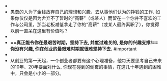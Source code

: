 -
- 愚蠢的人为了金钱放弃自己的理想和兴趣，去从事他们认为的挣钱的工作. 如果你仅仅是因为舍弃不了暂时的“高薪”（或某人）而留在一个你并不喜欢的工作与公司里，那当老板减低拿走了你的“高薪”（或某人最终离职了），你觉得以前一直呆在这里有价值吗？
-
- **==真正能令你在最艰苦时期，坚持下去, 并度过难关的, 是你的兴趣支撑!==  你没有兴趣, 你在创业的最艰难时期就很难坚持下去.** #important
-
- 从创业的第一天起，一个创业者都要有这个心理准备，他每天要思考自己未来的10年、20年要面对什么. 你现在碰到的倒霉的事情，在这几十年遇到的困难中，只会是小小的一部分。